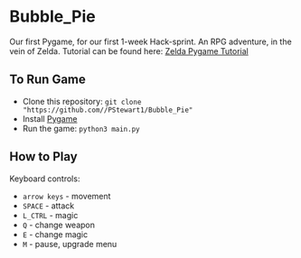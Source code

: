 # Bubble_Pie
Our first Pygame, for our first 1-week Hack-sprint.
An RPG adventure, in the vein of Zelda.
Tutorial can be found here: [Zelda Pygame Tutorial](https://youtu.be/QU1pPzEGrqw)

## To Run Game
* Clone this repository: `git clone "https://github.com//PStewart1/Bubble_Pie"`
* Install [Pygame](https://www.pygame.org/wiki/GettingStarted)
* Run the game: `python3 main.py`


## How to Play
Keyboard controls:
* `arrow keys` - movement
* `SPACE` - attack
* `L_CTRL` - magic
* `Q` - change weapon
* `E` - change magic
* `M` - pause, upgrade menu
